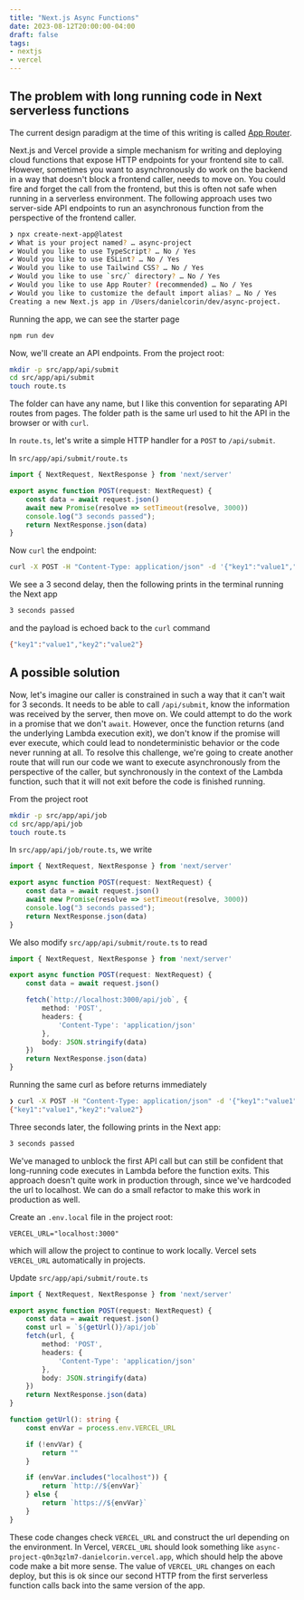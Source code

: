 ```yaml
---
title: "Next.js Async Functions"
date: 2023-08-12T20:00:00-04:00
draft: false
tags:
- nextjs
- vercel
---
```


## The problem with long running code in Next serverless functions

The current design paradigm at the time of this writing is called [App Router](https://nextjs.org/docs/app).

Next.js and Vercel provide a simple mechanism for writing and deploying cloud functions that expose HTTP endpoints for your frontend site to call.
However, sometimes you want to asynchronously do work on the backend in a way that doesn't block a frontend caller, needs to move on.
You could fire and forget the call from the frontend, but this is often not safe when running in a serverless environment.
The following approach uses two server-side API endpoints to run an asynchronous function from the perspective of the frontend caller.

```sh
❯ npx create-next-app@latest
✔ What is your project named? … async-project
✔ Would you like to use TypeScript? … No / Yes
✔ Would you like to use ESLint? … No / Yes
✔ Would you like to use Tailwind CSS? … No / Yes
✔ Would you like to use `src/` directory? … No / Yes
✔ Would you like to use App Router? (recommended) … No / Yes
✔ Would you like to customize the default import alias? … No / Yes
Creating a new Next.js app in /Users/danielcorin/dev/async-project.
```

Running the app, we can see the starter page

```sh
npm run dev
```

Now, we'll create an API endpoints.
From the project root:

```sh
mkdir -p src/app/api/submit
cd src/app/api/submit
touch route.ts
```

The folder can have any name, but I like this convention for separating API routes from pages.
The folder path is the same url used to hit the API in the browser or with `curl`.

In `route.ts`, let's write a simple HTTP handler for a `POST` to `/api/submit`.

In `src/app/api/submit/route.ts`

```ts
import { NextRequest, NextResponse } from 'next/server'

export async function POST(request: NextRequest) {
    const data = await request.json()
    await new Promise(resolve => setTimeout(resolve, 3000))
    console.log("3 seconds passed");
    return NextResponse.json(data)
}
```

Now `curl` the endpoint:

```sh
curl -X POST -H "Content-Type: application/json" -d '{"key1":"value1","key2":"value2"}' http://localhost:3000/api/submit
```

We see a 3 second delay, then the following prints in the terminal running the Next app

```sh
3 seconds passed
```

and the payload is echoed back to the `curl` command

```sh
{"key1":"value1","key2":"value2"}
```

## A possible solution

Now, let's imagine our caller is constrained in such a way that it can't wait for 3 seconds.
It needs to be able to call `/api/submit`, know the information was received by the server, then move on.
We could attempt to do the work in a promise that we don't `await`.
However, once the function returns (and the underlying Lambda execution exit), we don't know if the promise will ever execute, which could lead to nondeterministic behavior or the code never running at all.
To resolve this challenge, we're going to create another route that will run our code we want to execute asynchronously from the perspective of the caller, but synchronously in the context of the Lambda function, such that it will not exit before the code is finished running.

From the project root

```sh
mkdir -p src/app/api/job
cd src/app/api/job
touch route.ts
```

In  `src/app/api/job/route.ts`, we write

```ts
import { NextRequest, NextResponse } from 'next/server'

export async function POST(request: NextRequest) {
    const data = await request.json()
    await new Promise(resolve => setTimeout(resolve, 3000))
    console.log("3 seconds passed");
    return NextResponse.json(data)
}
```

We also modify `src/app/api/submit/route.ts` to read

```ts
import { NextRequest, NextResponse } from 'next/server'

export async function POST(request: NextRequest) {
    const data = await request.json()

    fetch(`http://localhost:3000/api/job`, {
        method: 'POST',
        headers: {
            'Content-Type': 'application/json'
        },
        body: JSON.stringify(data)
    })
    return NextResponse.json(data)
}
```

Running the same curl as before returns immediately

```sh
❯ curl -X POST -H "Content-Type: application/json" -d '{"key1":"value1","key2":"value2"}' http://localhost:3000/api/submit
{"key1":"value1","key2":"value2"}
```

Three seconds later, the following prints in the Next app:

```sh
3 seconds passed
```

We've managed to unblock the first API call but can still be confident that long-running code executes in Lambda before the function exits.
This approach doesn't quite work in production through, since we've hardcoded the url to localhost.
We can do a small refactor to make this work in production as well.

Create an `.env.local` file in the project root:

```env
VERCEL_URL="localhost:3000"
```

which will allow the project to continue to work locally.
Vercel sets `VERCEL_URL` automatically in projects.

Update `src/app/api/submit/route.ts`

```ts
import { NextRequest, NextResponse } from 'next/server'

export async function POST(request: NextRequest) {
    const data = await request.json()
    const url = `${getUrl()}/api/job`
    fetch(url, {
        method: 'POST',
        headers: {
            'Content-Type': 'application/json'
        },
        body: JSON.stringify(data)
    })
    return NextResponse.json(data)
}

function getUrl(): string {
    const envVar = process.env.VERCEL_URL

    if (!envVar) {
        return ""
    }

    if (envVar.includes("localhost")) {
        return `http://${envVar}`
    } else {
        return `https://${envVar}`
    }
}
```

These code changes check `VERCEL_URL` and construct the url depending on the environment.
In Vercel, `VERCEL_URL` should look something like `async-project-q0n3qzlm7-danielcorin.vercel.app`, which should help the above code make a bit more sense.
The value of `VERCEL_URL` changes on each deploy, but this is ok since our second HTTP from the first serverless function calls back into the same version of the app.
